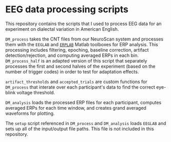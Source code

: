 # EEG data processing scripts

This repository contains the scripts that I used to process EEG data for an experiment on dialectal variation in American English. 

`DM_process` takes the CNT files from our NeuroScan system and processes them with the `EEGLAB` and [`ERPLAB`](https://github.com/lucklab/erplab) Matlab toolboxes for ERP analysis. This processing includes filtering, epoching, baseline correction, artifact detection/rejection, and computing averaged ERPs in each bin. `DM_process_half` is an adapted version of this script that separately processes the first and second halves of the experiment (based on the number of trigger codes) in order to test for adaptation effects.

`artifact_thresholds` and `accepted_trials` are custom functions for `DM_process` that interate over each participant's data to find the correct eye-blink voltage threshold.

`DM_analysis` loads the processed ERP files for each participant, computes averaged ERPs for each time window, and creates grand averaged waveforms for plotting.

The `setup` script referenced in `DM_process` and `DM_analysis` loads `EEGLAB` and sets up all of the input/output file paths. This file is not included in this repository.

